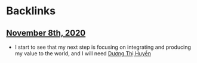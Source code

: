 
# Backlinks
## [November 8th, 2020](<November 8th, 2020.md>)
- I start to see that my next step is focusing on integrating and producing my value to the world, and I will need [Dương Thị Huyền](<Dương Thị Huyền.md>)

